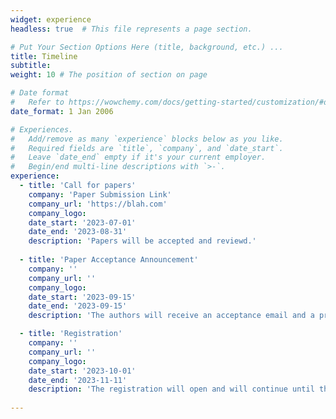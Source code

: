 ```yaml
---
widget: experience
headless: true  # This file represents a page section.

# Put Your Section Options Here (title, background, etc.) ...
title: Timeline
subtitle:
weight: 10 # The position of section on page

# Date format
#   Refer to https://wowchemy.com/docs/getting-started/customization/#date-format
date_format: 1 Jan 2006

# Experiences.
#   Add/remove as many `experience` blocks below as you like.
#   Required fields are `title`, `company`, and `date_start`.
#   Leave `date_end` empty if it's your current employer.
#   Begin/end multi-line descriptions with `>-`.
experience:
  - title: 'Call for papers'
    company: 'Paper Submission Link'
    company_url: 'https://blah.com'
    company_logo:
    date_start: '2023-07-01'
    date_end: '2023-08-31'
    description: 'Papers will be accepted and reviewd.'
                
  - title: 'Paper Acceptance Announcement'
    company: ''
    company_url: ''
    company_logo:
    date_start: '2023-09-15'
    date_end: '2023-09-15'
    description: 'The authors will receive an acceptance email and a preliminary program will be communicated.'

  - title: 'Registration'
    company: ''
    company_url: ''
    company_logo:
    date_start: '2023-10-01'
    date_end: '2023-11-11'
    description: 'The registration will open and will continue until the day of the conference or the maximum number of attendees.'
    
--- 
```

